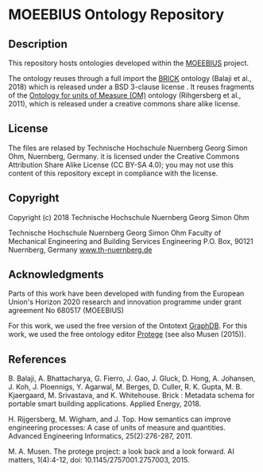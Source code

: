 # MOEEBIUS Ontology Repository

## Description

This repository hosts ontologies developed within the [MOEEBIUS](http://www.moeebius.eu) project.

The ontology reuses through a full import the [BRICK](www.brickschema.org) ontology (Balaji et al., 2018) which is released under a BSD 3-clause license . It reuses fragments of the [Ontology for units of Measure (OM)](http://www.ontology-of-units-of-measure.org/resource/om-2/) ontology (Rihgersberg et al., 2011), which is released under a creative commons share alike license.

## License

The files are relased by Technische Hochschule Nuernberg Georg Simon Ohm, Nuernberg, Germany. it is licensed under the Creative Commons Attribution Share Alike License (CC BY-SA 4.0); you may not use this content of this repository except in compliance with the license.

## Copyright

Copyright (c) 2018 Technische Hochschule Nuernberg Georg Simon Ohm

Technische Hochschule Nuernberg Georg Simon Ohm
Faculty of Mechanical Engineering and Building Services Engineering
P.O. Box, 90121 Nuernberg, Germany
www.th-nuernberg.de


## Acknowledgments

Parts of this work have been developed with funding from the European Union's Horizon 2020 
research and innovation programme under grant agreement No 680517 (MOEEBIUS)

For this work, we used the free version of the Ontotext [GraphDB](https://ontotext.com/products/graphdb/).
For this work, we used the free ontology editor [Protege](https://protege.stanford.edu/) (see also Musen (2015)).

## References


B. Balaji, A. Bhattacharya, G. Fierro, J. Gao, J. Gluck, D. Hong, A. Johansen, J. Koh, J. Ploennigs, Y. Agarwal, M. Berges, D. Culler, R. K. Gupta, M. B. Kjaergaard, M. Srivastava, and K. Whitehouse. Brick : Metadata schema for portable smart building applications. Applied Energy, 2018.

H. Rijgersberg, M. Wigham, and J. Top. How semantics can improve engineering processes: A case of units of measure and quantities. Advanced Engineering Informatics, 25(2):276-287, 2011.

M. A. Musen. The protege project: a look back and a look forward. AI matters, 1(4):4-12, doi: 10.1145/2757001.2757003, 2015.

